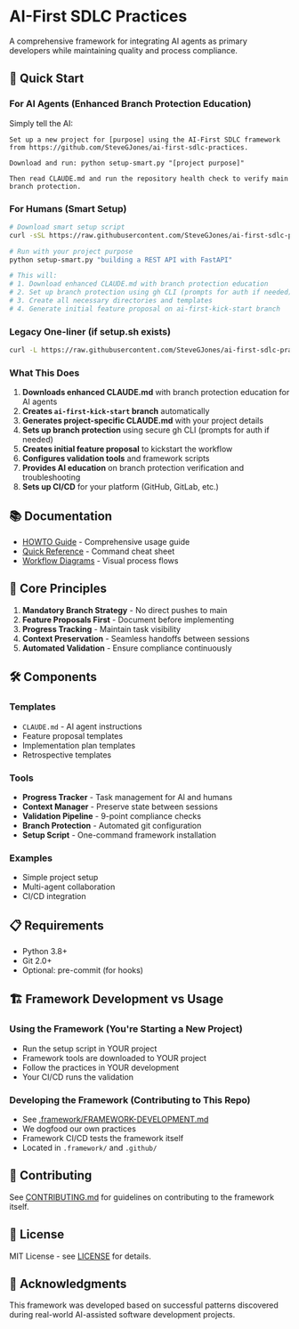 # AI-First SDLC Practices

A comprehensive framework for integrating AI agents as primary developers while maintaining quality and process compliance.

## 🚀 Quick Start

### For AI Agents (Enhanced Branch Protection Education)
Simply tell the AI: 
```
Set up a new project for [purpose] using the AI-First SDLC framework from https://github.com/SteveGJones/ai-first-sdlc-practices.

Download and run: python setup-smart.py "[project purpose]"

Then read CLAUDE.md and run the repository health check to verify main branch protection.
```

### For Humans (Smart Setup)
```bash
# Download smart setup script
curl -sSL https://raw.githubusercontent.com/SteveGJones/ai-first-sdlc-practices/main/setup-smart.py > setup-smart.py

# Run with your project purpose
python setup-smart.py "building a REST API with FastAPI"

# This will:
# 1. Download enhanced CLAUDE.md with branch protection education
# 2. Set up branch protection using gh CLI (prompts for auth if needed)
# 3. Create all necessary directories and templates
# 4. Generate initial feature proposal on ai-first-kick-start branch
```

### Legacy One-liner (if setup.sh exists)
```bash
curl -L https://raw.githubusercontent.com/SteveGJones/ai-first-sdlc-practices/main/setup.sh | bash -s -- "building a REST API"
```

### What This Does
1. **Downloads enhanced CLAUDE.md** with branch protection education for AI agents
2. **Creates `ai-first-kick-start` branch** automatically 
3. **Generates project-specific CLAUDE.md** with your project details
4. **Sets up branch protection** using secure gh CLI (prompts for auth if needed)
5. **Creates initial feature proposal** to kickstart the workflow
6. **Configures validation tools** and framework scripts
7. **Provides AI education** on branch protection verification and troubleshooting
8. **Sets up CI/CD** for your platform (GitHub, GitLab, etc.)

## 📚 Documentation

- [HOWTO Guide](docs/HOWTO.md) - Comprehensive usage guide
- [Quick Reference](docs/QUICK-REFERENCE.md) - Command cheat sheet
- [Workflow Diagrams](docs/workflow-diagram.md) - Visual process flows

## 🎯 Core Principles

1. **Mandatory Branch Strategy** - No direct pushes to main
2. **Feature Proposals First** - Document before implementing
3. **Progress Tracking** - Maintain task visibility
4. **Context Preservation** - Seamless handoffs between sessions
5. **Automated Validation** - Ensure compliance continuously

## 🛠️ Components

### Templates
- `CLAUDE.md` - AI agent instructions
- Feature proposal templates
- Implementation plan templates
- Retrospective templates

### Tools
- **Progress Tracker** - Task management for AI and humans
- **Context Manager** - Preserve state between sessions
- **Validation Pipeline** - 9-point compliance checks
- **Branch Protection** - Automated git configuration
- **Setup Script** - One-command framework installation

### Examples
- Simple project setup
- Multi-agent collaboration
- CI/CD integration

## 📋 Requirements

- Python 3.8+
- Git 2.0+
- Optional: pre-commit (for hooks)

## 🏗️ Framework Development vs Usage

### Using the Framework (You're Starting a New Project)
- Run the setup script in YOUR project
- Framework tools are downloaded to YOUR project
- Follow the practices in YOUR development
- Your CI/CD runs the validation

### Developing the Framework (Contributing to This Repo)
- See [.framework/FRAMEWORK-DEVELOPMENT.md](.framework/FRAMEWORK-DEVELOPMENT.md)
- We dogfood our own practices
- Framework CI/CD tests the framework itself
- Located in `.framework/` and `.github/`

## 🤝 Contributing

See [CONTRIBUTING.md](CONTRIBUTING.md) for guidelines on contributing to the framework itself.

## 📄 License

MIT License - see [LICENSE](LICENSE) for details.

## 🙏 Acknowledgments

This framework was developed based on successful patterns discovered during real-world AI-assisted software development projects.
